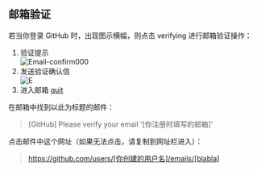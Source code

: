 ##  邮箱验证 ##

若当你登录 GitHub 时，出现图示横幅，则点击 verifying 进行邮箱验证操作：

1. 验证提示  
![Email-confirm000]()
2. 发送验证确认信  
![E]() 
3. 进入邮箱
[quit]()


在邮箱中找到以此为标题的邮件：

> [GitHub] Please verify your email '[你注册时填写的邮箱]'

点击邮件中这个网址（如果无法点击，请复制到网址栏进入）：

> https://github.com/users/[你创建的用户名]/emails/[blabla]

